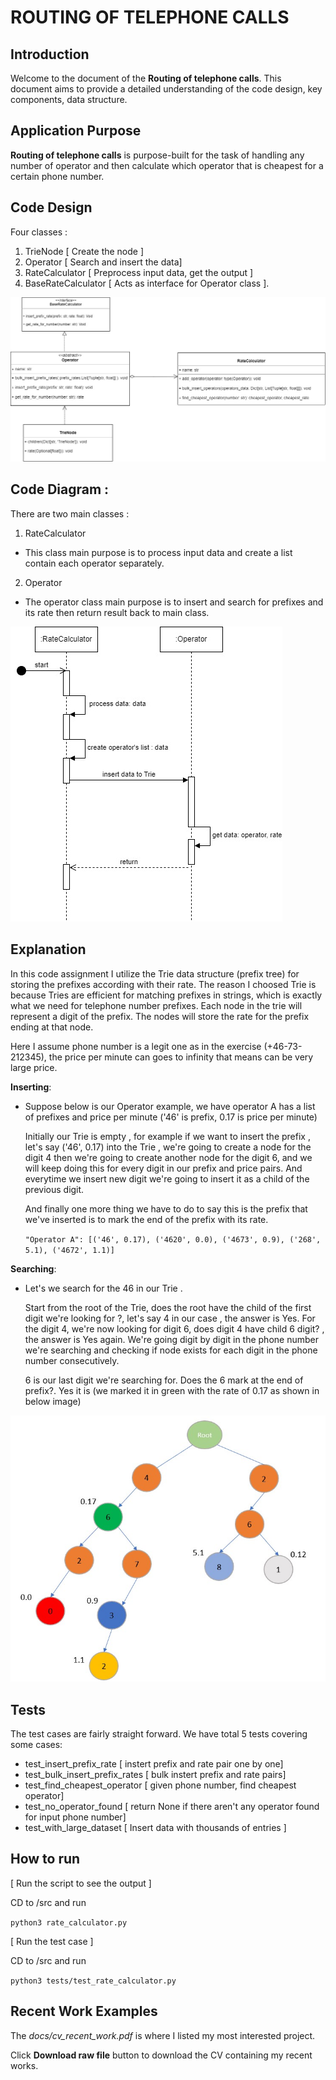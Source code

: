 ROUTING OF TELEPHONE CALLS
==============================================

Introduction
------------
Welcome to the document of the **Routing of telephone calls**. This document aims to provide a detailed understanding of the code design, key components, data structure. 

Application Purpose
--------------------
**Routing of telephone calls**  is purpose-built for the task of handling any number of operator and then calculate which operator that is cheapest for a certain phone number.

Code Design
--------------------

Four classes : 
1. TrieNode [ Create the node ]
2. Operator [ Search and insert the data]
3. RateCalculator [ Preprocess input data, get the output ]
4. BaseRateCalculator [ Acts as interface for Operator class ].

![alt text](docs/visualize_images/RateCalculator.jpg "Trie Node Visualize")


Code Diagram :
--------------------

There are two main classes :

1. RateCalculator 
* This class main purpose is to process input data and create a list contain each operator separately.
2. Operator
* The operator class main purpose is to insert and search for prefixes and its rate then return result back to main class.


![alt text](docs/visualize_images/RateCalculator-Diagram.jpg "Trie Node Visualize")

Explanation
--------------------
In this code assignment I utilize the Trie data structure (prefix tree) for storing the prefixes according with their rate. The reason I choosed Trie is because Tries are efficient for matching prefixes in strings, which is exactly what we need for telephone number prefixes. Each node in the trie will represent a digit of the prefix. The nodes will store the rate for the prefix ending at that node.

Here I assume phone number is a legit one as in the exercise (+46-73-212345), the price per minute can goes to infinity that means can be very large price. 

**Inserting**:

* Suppose below is our Operator example, we have operator A has a list of prefixes and price per minute ('46' is prefix, 0.17 is price per minute)

    Initially our Trie is empty , for example if we want to insert the prefix , let's say ('46', 0.17) into the Trie , we're going to create a node for the digit 4 then we're going to create another node for the digit 6, and we will keep doing this for every digit in our prefix and price pairs. And everytime we insert new digit we're going to insert it as a child of the previous digit.

    And finally one more thing we have to do to say this is the prefix that we've inserted is to mark the end of the prefix with its rate.

    `"Operator A": [('46', 0.17), ('4620', 0.0), ('4673', 0.9), ('268', 5.1), ('4672', 1.1)]`

**Searching**:

* Let's we search for the 46 in our Trie .

    Start from the root of the Trie, does the root have the child of the first digit we're looking for ?, let's say 4 in our case , the answer is Yes. For the digit 4, we're now looking for digit 6, does digit 4 have child 6 digit? , the answer is Yes again. We're going digit by digit in the phone number we're searching and checking if node exists for each digit in the phone number consecutively.

    6 is our last digit we're searching for. Does the 6 mark at the end of prefix?. Yes it is (we marked it in green with the rate of 0.17 as shown in below image)

![alt text](docs/visualize_images/trienode_visualize.jpg "Trie Node Visualize")


Tests
--------------------
The test cases are fairly straight forward. We have total 5 tests covering some cases:

* test_insert_prefix_rate [ instert prefix and rate pair one by one]
* test_bulk_insert_prefix_rates [ bulk instert prefix and rate pairs]
* test_find_cheapest_operator [ given phone number, find cheapest operator]
* test_no_operator_found [ return None if there aren't any operator found for input phone number]
* test_with_large_dataset [ Insert data with thousands of entries ]


How to run
--------------------
[ Run the script to see the output ]

CD to /src and run

`python3 rate_calculator.py`

[ Run the test case ]

CD to /src and run

`python3 tests/test_rate_calculator.py`

Recent Work Examples
--------------------
The *docs/cv_recent_work.pdf* is where I listed my most interested project. 

Click **Download raw file** button to download the CV containing my recent works.


